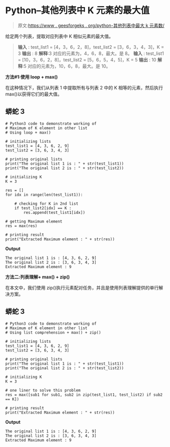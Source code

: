 # Python–其他列表中 K 元素的最大值

> 原文:[https://www . geesforgeks . org/python-其他列表中最大 k 元素数/](https://www.geeksforgeeks.org/python-maximum-of-k-element-in-other-list/)

给定两个列表，提取对应列表中 K 相似元素的最大值。

> **输入** : test_list1 = [4，3，6，2，8]，test_list2 = [3，6，3，4，3]，K = 3
> **输出** : 8
> **解释**:3 对应的元素为，4，6，8，最大。是 8。
> **输入** : test_list1 = [10，3，6，2，8]，test_list2 = [5，6，5，4，5]，K = 5
> **输出** : 10
> **解释**:5 对应的元素为，10，6，8，最大。是 10。

**方法#1:使用 loop + max()**

在这种情况下，我们从列表 1 中提取所有与列表 2 中的 K 相等的元素，然后执行 max()以获得它们的最大值。

## 蟒蛇 3

```
# Python3 code to demonstrate working of
# Maximum of K element in other list
# Using loop + max()

# initializing lists
test_list1 = [4, 3, 6, 2, 9]
test_list2 = [3, 6, 3, 4, 3]

# printing original lists
print("The original list 1 is : " + str(test_list1))
print("The original list 2 is : " + str(test_list2))

# initializing K
K = 3

res = []
for idx in range(len(test_list1)):

    # checking for K in 2nd list
    if test_list2[idx] == K :
        res.append(test_list1[idx])

# getting Maximum element
res = max(res)

# printing result
print("Extracted Maximum element : " + str(res))
```

**Output**

```
The original list 1 is : [4, 3, 6, 2, 9]
The original list 2 is : [3, 6, 3, 4, 3]
Extracted Maximum element : 9
```

**方法二:列表理解+ max() + zip()**

在本文中，我们使用 zip()执行元素配对任务，并且是使用列表理解提供的单行解决方案。

## 蟒蛇 3

```
# Python3 code to demonstrate working of
# Maximum of K element in other list
# Using list comprehension + max() + zip()

# initializing lists
test_list1 = [4, 3, 6, 2, 9]
test_list2 = [3, 6, 3, 4, 3]

# printing original lists
print("The original list 1 is : " + str(test_list1))
print("The original list 2 is : " + str(test_list2))

# initializing K
K = 3

# one liner to solve this problem
res = max([sub1 for sub1, sub2 in zip(test_list1, test_list2) if sub2 == K])

# printing result
print("Extracted Maximum element : " + str(res))
```

**Output**

```
The original list 1 is : [4, 3, 6, 2, 9]
The original list 2 is : [3, 6, 3, 4, 3]
Extracted Maximum element : 9
```